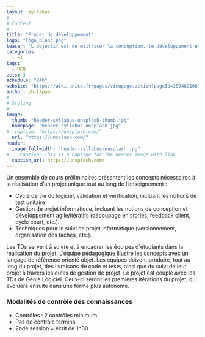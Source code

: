 ```yaml
---
layout: syllabus
#
# Content
#
title: "Projet de développement"
logo: "logo_blanc.png"
teaser: "L'objectif est de maîtriser la conception, le développement et la validation/vérification d’un logiciel de taille conséquente, en équipe, à partir d'un cahier des charges et en mettant en pratique des principes de développement du génie logiciel."
categories:
  - S1
tags:
  - REQ
ects: 3
schedule: "24h"
website: "https://wiki.unice.fr/pages/viewpage.action?pageId=289482168"
author: philipper
#
# Styling
#
image:
  thumb: "header-syllabus-unsplash-thumb.jpg"
  homepage: "header-syllabus-unsplash.jpg"
#  caption: "https://unsplash.com/"
  url: "https://unsplash.com/"
header:
  image_fullwidth: "header-syllabus-unsplash.jpg"
#    caption: This is a caption for the header image with link
  caption_url: https://unsplash.com/  
---
```


Un ensemble de cours préliminaires présentent les concepts nécessaires à la réalisation d’un projet unique tout au long de l’enseignement :
 - Cycle de vie du logiciel, validation et vérification, incluant les notions de test unitaire
 - Gestion de projet informatique, incluant les notions de conception et développement agile/itératifs (découpage en stories, feedback client, cycle court, etc.).
 - Techniques pour le suivi de projet informatique (versionnement, organisation des tâches, etc.).
 
Les TDs servent à suivre et à encadrer les équipes d'étudiants dans la réalisation du projet. L'équipe pédagogique illustre les concepts avec un langage de référence orienté objet.
Les équipes doivent produire, tout au long du projet, des livraisons de code et tests, ainsi que du suivi de leur projet à travers les outils de gestion de projet.
Le projet est couplé avec les TDs de Génie Logiciel. Ceux-ci seront les premières itérations du projet, qui évoluera ensuite dans une forme plus autonome.




### Modalités de contrôle des connaissances ###
 - Contrôles : 2 contrôles minimum. 
 - Pas de contrôle terminal.
 - 2nde session = écrit de 1h30 


